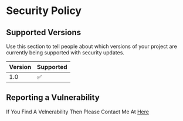 # Security Policy

## Supported Versions

Use this section to tell people about which versions of your project are
currently being supported with security updates.

| Version | Supported          |
| ------- | ------------------ |
| 1.0   | :white_check_mark: |

## Reporting a Vulnerability

If You Find A Velnerability Then Please Contact Me At [Here](https://telegram.me/AKAAH_AM1)
